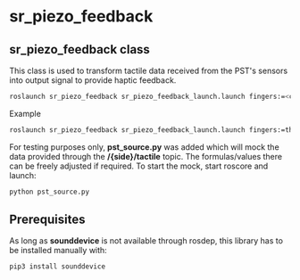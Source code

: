 # sr_piezo_feedback

## sr_piezo_feedback class

This class is used to transform tactile data received from the PST's sensors into output signal to provide haptic feedback.

```sh
roslaunch sr_piezo_feedback sr_piezo_feedback_launch.launch fingers:=<comma separated finger indexes> side:=<side>
```
Example

```sh
roslaunch sr_piezo_feedback sr_piezo_feedback_launch.launch fingers:=th,ff side:=rh
```

For testing purposes only, **pst_source.py** was added which will mock the data provided through the **/{side}/tactile** topic. The formulas/values there can be freely adjusted if required. To start the mock, start roscore and launch: 

```sh
python pst_source.py
```

## Prerequisites

As long as **sounddevice** is not available through rosdep, this library has to be installed manually with:

```sh
pip3 install sounddevice
```